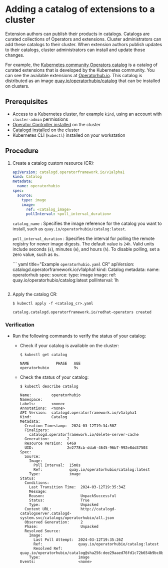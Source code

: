 # Adding a catalog of extensions to a cluster

Extension authors can publish their products in catalogs.
Catalogs are curated collections of Operators and extensions.
Cluster administrators can add these catalogs to their cluster.
When extension authors publish updates to their catalogs, cluster administrators can install and update those changes.

For example, the [Kubernetes community Operators catalog](https://github.com/k8s-operatorhub/community-operators) is a catalog of curated extensions that is developed by the Kubernetes community.
You can see the available extensions at [Operatorhub.io](https://operatorhub.io).
This catalog is distributed as an image [quay.io/operatorhubio/catalog](https://quay.io/repository/operatorhubio/catalog?tag=latest&tab=tags) that can be installed on clusters.

## Prerequisites

* Access to a Kubernetes cluster, for example `kind`, using an account with `cluster-admin` permissions
* [Operator Controller installed](https://github.com/operator-framework/operator-controller/releases) on the cluster
* [Catalogd installed](https://github.com/operator-framework/catalogd/releases/) on the cluster
* Kubernetes CLI (`kubectl`) installed on your workstation

## Procedure

1. Create a catalog custom resource (CR):

    ``` yaml title="catalog_cr.yaml"
    apiVersion: catalogd.operatorframework.io/v1alpha1
    kind: Catalog
    metadata:
      name: operatorhubio
    spec:
      source:
        type: image
        image:
          ref: <catalog_image>
          pollInterval: <poll_interval_duration>
    ```

    `catalog_name`
    :   Specifies the image reference for the catalog you want to install, such as `quay.io/operatorhubio/catalog:latest`.

    `poll_interval_duration`
    :   Specifies the interval for polling the remote registry for newer image digests.
            The default value is `24h`.
            Valid units include seconds (`s`), minutes (`m`), and hours (`h`).
            To disable polling, set a zero value, such as `0s`.

    ``` yaml title="Example `operatorhubio.yaml` CR"
    apiVersion: catalogd.operatorframework.io/v1alpha1
    kind: Catalog
    metadata:
      name: operatorhub
    spec:
      source:
        type: image
        image:
          ref: quay.io/operatorhubio/catalog:latest
          pollInterval: 1h
    ```

2. Apply the catalog CR:

    ``` terminal
    $ kubectl apply -f <catalog_cr>.yaml
    ```

    ``` text title="Example output"
    catalog.catalogd.operatorframework.io/redhat-operators created
    ```

### Verification

* Run the following commands to verify the status of your catalog:

    * Check if your catalog is available on the cluster:

        ``` terminal
        $ kubectl get catalog
        ```

        ``` terminal title="Example output"
        NAME            PHASE   AGE
        operatorhubio           9s
        ```

    * Check the status of your catalog:

        ``` terminal
        $ kubectl describe catalog
        ```

        ``` terminal title="Example output"
        Name:         operatorhubio
        Namespace:
        Labels:       <none>
        Annotations:  <none>
        API Version:  catalogd.operatorframework.io/v1alpha1
        Kind:         Catalog
        Metadata:
          Creation Timestamp:  2024-03-12T19:34:50Z
          Finalizers:
            catalogd.operatorframework.io/delete-server-cache
          Generation:        2
          Resource Version:  6469
          UID:               2e2778cb-dda6-4645-96b7-992e8dd37503
        Spec:
          Source:
            Image:
              Poll Interval:  15m0s
              Ref:            quay.io/operatorhubio/catalog:latest
            Type:             image
        Status:
          Conditions:
            Last Transition Time:  2024-03-12T19:35:34Z
            Message:
            Reason:                UnpackSuccessful
            Status:                True
            Type:                  Unpacked
          Content URL:             http://catalogd-catalogserver.catalogd-system.svc/catalogs/operatorhubio/all.json
          Observed Generation:     2
          Phase:                   Unpacked
          Resolved Source:
            Image:
              Last Poll Attempt:  2024-03-12T19:35:26Z
              Ref:                quay.io/operatorhubio/catalog:latest
              Resolved Ref:       quay.io/operatorhubio/catalog@sha256:dee29aaed76fd1c72b654b9bc8bebc4b48b34fd8d41ece880524dc0c3c1c55ec
            Type:                 image
        Events:                   <none>
        ```
